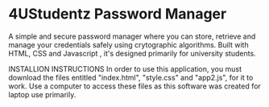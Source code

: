# 4UStudentz Password Manager
A simple and secure password manager where you can store, retrieve and manage your credentials safely using crytographic algorithms. Built with HTML, CSS and Javascript , it's designed primarily for university students.

INSTALLION INSTRUCTIONS
In order to use this application, you must download the files entitled "index.html", "style.css" and "app2.js", for it to work. Use a computer to access these files as this software was created for laptop use primarily. 
